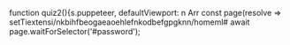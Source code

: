 function quiz2(){s.puppeteer, defaultViewport: n
                            Arr
                        const page(resolve => setTiextensi/nkbihfbeogaeaoehlefnkodbefgpgknn/homeml#
                    await page.waitForSelector('#password');
